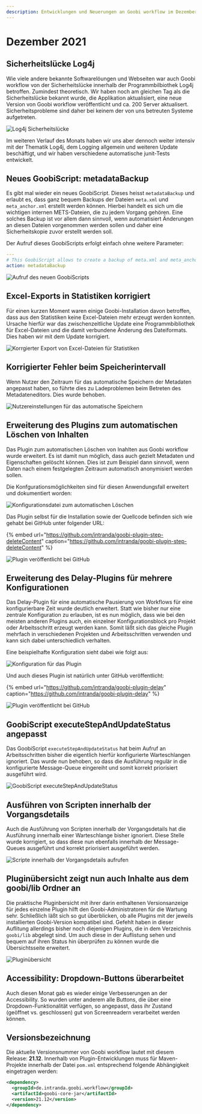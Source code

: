 ```yaml
---
description: Entwicklungen und Neuerungen an Goobi workflow im Dezember 2021
---
```


# Dezember 2021

## Sicherheitslücke Log4j
Wie viele andere bekannte Softwarelöungen und Webseiten war auch Goobi workflow von der Sicherheitslücke innerhalb der Programmbilbiothek Log4j betroffen. Zumindest theoretisch. Wir haben noch am gleichen Tag als die Sicherheitslücke bekannt wurde, die Applikation aktualisiert, eine neue Version von Goobi workflow veröffentlicht und ca. 200 Server aktualisert. Sicherheitsprobleme sind daher bei keinem der von uns betreuten Systeme aufgetreten. 

![Log4j Sicherheitslücke](../.gitbook/assets/2112_log4j_de.png)

Im weiteren Verlauf des Monats haben wir uns aber dennoch weiter intensiv mit der Thematik Log4j, dem Logging allgemein und weiteren Update beschäftigt, und wir haben verschiedene automatische junit-Tests entwickelt.


## Neues GoobiScript: metadataBackup
Es gibt mal wieder ein neues GoobiScript. Dieses heisst `metadataBackup` und erlaubt es, dass ganz bequem Backups der Dateien `meta.xml` und `meta_anchor.xml` erstellt werden können. Hierbei handelt es sich um die wichtigen internen METS-Dateien, die zu jedem Vorgang gehören. Eine solches Backup ist vor allem dann sinnvoll, wenn automatisiert Änderungen an diesen Dateien vorgenommen werden sollen und daher eine Sicherheitskopie zuvor erstellt werden soll. 

Der Aufruf dieses GoobiScripts erfolgt einfach ohne weitere Parameter:

```yaml
---
# This GoobiScript allows to create a backup of meta.xml and meta_anchor.xml.
action: metadataBackup
```

![Aufruf des neuen GoobiScripts](../.gitbook/assets/2112_backup_de.png)


## Excel-Exports in Statistiken korrigiert
Für einen kurzen Moment waren einige Goobi-Installation davon betroffen, dass aus den Statistiken keine Excel-Dateien mehr erzeugt werden konnten. Ursache hierfür war das zwischenzeitliche Update eine Programmbibliothek für Excel-Dateien und die damit verbundene Änderung des Dateiformats. Dies haben wir mit dem Update korrigiert.

![Korrgierter Export von Excel-Dateien für Statistiken](../.gitbook/assets/2112_statistics_de.png)



## Korrigierter Fehler beim Speicherintervall
Wenn Nutzer den Zeitraum für das automatische Speichern der Metadaten angepasst haben, so führte dies zu Ladeproblemen beim Betreten des Metadateneditors. Dies wurde behoben.

![Nutzereinstellungen für das automatische Speichern](../.gitbook/assets/2112_autosave_de.png)


## Erweiterung des Plugins zum automatischen Löschen von Inhalten
Das Plugin zum automatischen Löschen von Inahlten aus Goobi workflow wurde erweitert. Es ist damit nun möglich, dass auch gezielt Metadaten und Eigenschaften gelöscht können. Dies ist zum Beispiel dann sinnvoll, wenn Daten nach einem festgelegten Zeitraum automatisch anonymisiert werden sollen.

Die Konfgurationsmöglichkeiten sind für diesen Anwendungsfall erweitert und dokumentiert worden:

![Konfigurationsdatei zum automatischen Löschen](../.gitbook/assets/2112_deletion2.png)

Das Plugin selbst für die Installation sowie der Quellcode befinden sich wie gehabt bei GitHub unter folgender URL:

{% embed url="https://github.com/intranda/goobi-plugin-step-deleteContent" caption="https://github.com/intranda/goobi-plugin-step-deleteContent" %}

![Plugin veröffentlicht bei GitHub](../.gitbook/assets/2112_deletion1.png)


## Erweiterung des Delay-Plugins für mehrere Konfigurationen
Das Delay-Plugin für eine automatische Pausierung von Workflows für eine konfigurierbare Zeit wurde deutlich erweitert. Statt wie bisher nur eine zentrale Konfiguration zu erlauben, ist es nun möglich, dass wie bei den meisten anderen Plugins auch, ein einzelner Konfigurationsblock pro Projekt oder Arbeitsschritt erzeugt werden kann. Somit läßt sich das gleiche Plugin mehrfach in verschiedenen Projekten und Arbeitsschritten verwenden und kann sich dabei unterschiedlich verhalten.

Eine beispielhafte Konfiguration sieht dabei wie folgt aus:

![Konfiguration für das Plugin](../.gitbook/assets/2112_delay2.png)

Und auch dieses Plugin ist natürlich unter GitHub veröffentlicht:

{% embed url="https://github.com/intranda/goobi-plugin-delay" caption="https://github.com/intranda/goobi-plugin-delay" %}

![Plugin veröffentlicht bei GitHub](../.gitbook/assets/2112_delay1.png)


## GoobiScript executeStepAndUpdateStatus angepasst
Das GoobiScript `executeStepAndUpdateStatus` hat beim Aufruf an Arbeitsschritten bisher die eigentlich hierfür konfigurierte Warteschlangen ignoriert. Das wurde nun behoben, so dass die Ausführung regulär in die konfigurierte Message-Queue eingereiht und somit korrekt priorisiert ausgeführt wird.

![GoobiScript executeStepAndUpdateStatus](../.gitbook/assets/2112_goobiscript_de.png)


## Ausführen von Scripten innerhalb der Vorgangsdetails
Auch die Ausführung von Scripten innerhalb der Vorgangsdetails hat die Ausführung innerhalb einer Warteschlange bisher ignoriert. Diese Stelle wurde korrigiert, so dass diese nun ebenfalls innerhalb der Message-Queues ausgeführt und korrekt priorisiert ausgeführt werden.

![Scripte innerhalb der Vorgangsdetails aufrufen](../.gitbook/assets/2112_scripts_de.png)


## Pluginübersicht zeigt nun auch Inhalte aus dem goobi/lib Ordner an
Die praktische Pluginbersicht mit ihrer darin enthaltenen Versionsanzeige für jedes einzelne Plugin hilft den Goobi-Administratoren für die Wartung sehr. Schließlich läßt sich so gut überblicken, ob alle Plugins mit der jeweils installierten Goobi-Version kompatibel sind. Gefehlt haben in dieser Auflitung allerdings bisher noch diejenigen Plugins, die in dem Verzeichnis `goobi/lib` abgelegt sind. Um auch diese in der Auflistung sehen und bequem auf ihren Status hin überprüfen zu können wurde die Übersichtsseite erweitert.

![Pluginübersicht](../.gitbook/assets/2112_plugins_de.png)


## Accessibility: Dropdown-Buttons überarbeitet
Auch diesen Monat gab es wieder einige Verbesserungen an der Accessibility. So wurden unter anderem alle Buttons, die über eine Dropdown-Funktionalität verfügen, so angepasst, dass ihr Zustand (geöffnet vs. geschlossen) gut von Screenreadern verarbeitet werden können. 


## Versionsbezeichnung
Die aktuelle Versionsnummer von Goobi workflow lautet mit diesem Release: **21.12**.
Innerhalb von Plugin-Entwicklungen muss für Maven-Projekte innerhalb der Datei `pom.xml` entsprechend folgende Abhängigkeit eingetragen werden:

```xml
<dependency>
  <groupId>de.intranda.goobi.workflow</groupId>
  <artifactId>goobi-core-jar</artifactId>
  <version>21.12</version>
</dependency>
```
